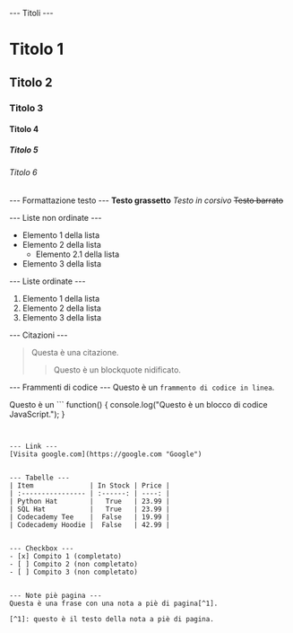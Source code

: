 --- Titoli ---
# Titolo 1
## Titolo 2
### Titolo 3
#### Titolo 4
##### Titolo 5
###### Titolo 6


--- Formattazione testo ---
**Testo grassetto**
*Testo in corsivo*
~~Testo barrato~~


--- Liste non ordinate ---
- Elemento 1 della lista
- Elemento 2 della lista
	 - Elemento 2.1 della lista
- Elemento 3 della lista


--- Liste ordinate ---
1. Elemento 1 della lista
2. Elemento 2 della lista
3. Elemento 3 della lista


--- Citazioni ---
> Questa è una citazione.
>> Questo è un blockquote nidificato.


--- Frammenti di codice ---
Questo è un `frammento di codice in linea`.

Questo è un ```
function() {
console.log("Questo è un blocco di codice JavaScript.");
}
```


--- Link ---
[Visita google.com](https://google.com "Google")


--- Tabelle ---
| Item              | In Stock | Price |
| :---------------- | :------: | ----: |
| Python Hat        |   True   | 23.99 |
| SQL Hat           |   True   | 23.99 |
| Codecademy Tee    |  False   | 19.99 |
| Codecademy Hoodie |  False   | 42.99 |


--- Checkbox ---
- [x] Compito 1 (completato)
- [ ] Compito 2 (non completato)
- [ ] Compito 3 (non completato)


--- Note piè pagina ---
Questa è una frase con una nota a piè di pagina[^1].

[^1]: questo è il testo della nota a piè di pagina.